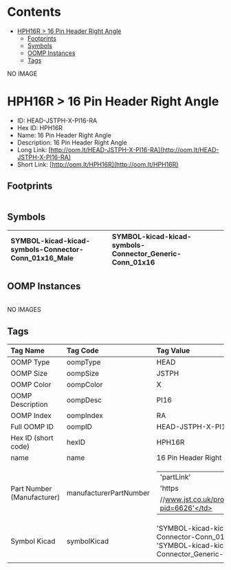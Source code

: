 



Contents
========

* [HPH16R > 16 Pin Header Right Angle](#hph16r--16-pin-header-right-angle)
	* [Footprints](#footprints)
	* [Symbols](#symbols)
	* [OOMP Instances](#oomp-instances)
	* [Tags](#tags)
  
NO IMAGE  
# HPH16R > 16 Pin Header Right Angle

- ID: HEAD-JSTPH-X-PI16-RA
- Hex ID: HPH16R
- Name: 16 Pin Header Right Angle
- Description: 16 Pin Header Right Angle
- Long Link: [http://oom.lt/HEAD-JSTPH-X-PI16-RA](http://oom.lt/HEAD-JSTPH-X-PI16-RA)
- Short Link: [http://oom.lt/HPH16R](http://oom.lt/HPH16R)

## Footprints
  

||||
| :--- | :--- | :--- |

## Symbols
  

|![]()<br>SYMBOL-kicad-kicad-symbols-Connector-Conn_01x16_Male|![]()<br>SYMBOL-kicad-kicad-symbols-Connector_Generic-Conn_01x16||
| :--- | :--- | :--- |

## OOMP Instances
  

||||
| :--- | :--- | :--- |
  
NO IMAGES  
## Tags
  

|Tag Name|Tag Code|Tag Value|
| :--- | :--- | :--- |
|OOMP Type|oompType|HEAD|
|OOMP Size|oompSize|JSTPH|
|OOMP Color|oompColor|X|
|OOMP Description|oompDesc|PI16|
|OOMP Index|oompIndex|RA|
|Full OOMP ID|oompID|HEAD-JSTPH-X-PI16-RA|
|Hex ID (short code)|hexID|HPH16R|
|name|name|16 Pin Header Right Angle|
|Part Number (Manufacturer)|manufacturerPartNumber|<table><tr><td>'partLink'</td></tr><tr><td> 'https</td></tr><tr><td>//www.jst.co.uk/productSeries.php?pid=6626'</td></tr></table>|
|Symbol Kicad|symbolKicad|'SYMBOL-kicad-kicad-symbols-Connector-Conn_01x16_Male', 'SYMBOL-kicad-kicad-symbols-Connector_Generic-Conn_01x16'|
||||
